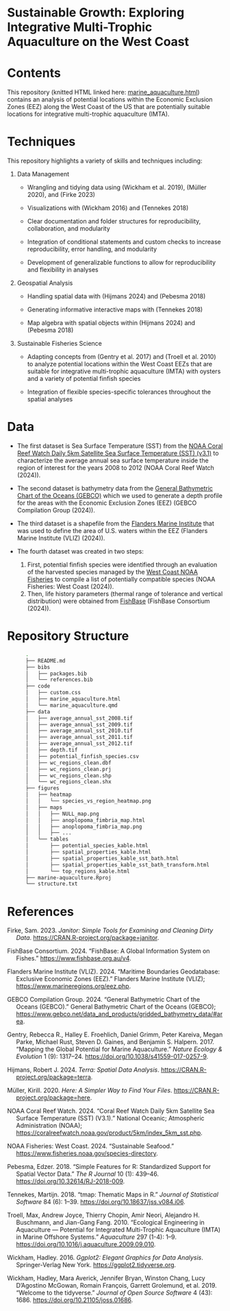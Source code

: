 Sustainable Growth: Exploring Integrative Multi-Trophic Aquaculture on
the West Coast
================

# Contents

This repository (knitted HTML linked here:
[marine_aquaculture.html](#https://jadenorli.github.io/marine-aquaculture/code/marine_aquaculture.html))
contains an analysis of potential locations within the Economic
Exclusion Zones (EEZ) along the West Coast of the US that are
potentially suitable locations for integrative multi-trophic aquaculture
(IMTA).

# Techniques

This repository highlights a variety of skills and techniques including:

1.  Data Management
    - Wrangling and tidying data using (Wickham et al. 2019), (Müller
      2020), and (Firke 2023)

    - Visualizations with (Wickham 2016) and (Tennekes 2018)

    - Clear documentation and folder structures for reproducibility,
      collaboration, and modularity

    - Integration of conditional statements and custom checks to
      increase reproducibility, error handling, and modularity

    - Development of generalizable functions to allow for
      reproducibility and flexibility in analyses
2.  Geospatial Analysis
    - Handling spatial data with (Hijmans 2024) and (Pebesma 2018)

    - Generating informative interactive maps with (Tennekes 2018)

    - Map algebra with spatial objects within (Hijmans 2024) and
      (Pebesma 2018)
3.  Sustainable Fisheries Science
    - Adapting concepts from (Gentry et al. 2017) and (Troell et
      al. 2010) to analyze potential locations within the West Coast
      EEZs that are suitable for integrative multi-trophic aquaculture
      (IMTA) with oysters and a variety of potential finfish species

    - Integration of flexible species-specific tolerances throughout the
      spatial analyses

# Data

- The first dataset is Sea Surface Temperature (SST) from the [NOAA
  Coral Reef Watch Daily 5km Satellite Sea Surface Temperature (SST)
  (v3.1)](https://coralreefwatch.noaa.gov/product/5km/index_5km_sst.php)
  to characterize the average annual sea surface temperature inside the
  region of interest for the years 2008 to 2012 (NOAA Coral Reef Watch
  (2024)).

- The second dataset is bathymetry data from the [General Bathymetric
  Chart of the Oceans
  (GEBCO)](https://www.gebco.net/data_and_products/gridded_bathymetry_data/#area)
  which we used to generate a depth profile for the areas with the
  Economic Exclusion Zones (EEZ) (GEBCO Compilation Group (2024)).

- The third dataset is a shapefile from the [Flanders Marine
  Institute](https://www.marineregions.org/eez.php) that was used to
  define the area of U.S. waters within the EEZ (Flanders Marine
  Institute (VLIZ) (2024)).

- The fourth dataset was created in two steps:

  1.  First, potential finfish species were identified through an
      evaluation of the harvested species managed by the [West Coast
      NOAA Fisheries](https://www.fisheries.noaa.gov/species-directory)
      to compile a list of potentially compatible species (NOAA
      Fisheries: West Coast (2024)).
  2.  Then, life history parameters (thermal range of tolerance and
      vertical distribution) were obtained from
      [FishBase](https://www.fishbase.org.au/v4) (FishBase Consortium
      (2024)).

# Repository Structure

``` bash
      .
      ├── README.md
      ├── bibs
      │   ├── packages.bib
      │   └── references.bib
      ├── code
      │   ├── custom.css
      │   ├── marine_aquaculture.html
      │   └── marine_aquaculture.qmd
      ├── data
      │   ├── average_annual_sst_2008.tif
      │   ├── average_annual_sst_2009.tif
      │   ├── average_annual_sst_2010.tif
      │   ├── average_annual_sst_2011.tif
      │   ├── average_annual_sst_2012.tif
      │   ├── depth.tif
      │   ├── potential_finfish_species.csv
      │   ├── wc_regions_clean.dbf
      │   ├── wc_regions_clean.prj
      │   ├── wc_regions_clean.shp
      │   └── wc_regions_clean.shx
      ├── figures
      │   ├── heatmap
      │   │   └── species_vs_region_heatmap.png
      │   ├── maps
      │   │   ├── NULL_map.png
      │   │   ├── anoplopoma_fimbria_map.html
      │   │   ├── anoplopoma_fimbria_map.png
      │   │   ├── ...
      │   └── tables
      │       ├── potential_species_kable.html
      │       ├── spatial_properties_kable.html
      │       ├── spatial_properties_kable_sst_bath.html
      │       ├── spatial_properties_kable_sst_bath_transform.html
      │       └── top_regions_kable.html
      ├── marine-aquaculture.Rproj
      └── structure.txt
```

# References

<div id="refs" class="references csl-bib-body hanging-indent"
entry-spacing="0">

<div id="ref-janitor" class="csl-entry">

Firke, Sam. 2023. *Janitor: Simple Tools for Examining and Cleaning
Dirty Data*. <https://CRAN.R-project.org/package=janitor>.

</div>

<div id="ref-fishbase2024" class="csl-entry">

FishBase Consortium. 2024. “FishBase: A Global Information System on
Fishes.” <https://www.fishbase.org.au/v4>.

</div>

<div id="ref-flanders2024" class="csl-entry">

Flanders Marine Institute (VLIZ). 2024. “Maritime Boundaries
Geodatabase: Exclusive Economic Zones (EEZ).” Flanders Marine Institute
(VLIZ); <https://www.marineregions.org/eez.php>.

</div>

<div id="ref-gebco2024" class="csl-entry">

GEBCO Compilation Group. 2024. “General Bathymetric Chart of the Oceans
(GEBCO).” General Bathymetric Chart of the Oceans (GEBCO);
<https://www.gebco.net/data_and_products/gridded_bathymetry_data/#area>.

</div>

<div id="ref-gentry2017" class="csl-entry">

Gentry, Rebecca R., Halley E. Froehlich, Daniel Grimm, Peter Kareiva,
Megan Parke, Michael Rust, Steven D. Gaines, and Benjamin S. Halpern.
2017. “Mapping the Global Potential for Marine Aquaculture.” *Nature
Ecology & Evolution* 1 (9): 1317–24.
<https://doi.org/10.1038/s41559-017-0257-9>.

</div>

<div id="ref-terra" class="csl-entry">

Hijmans, Robert J. 2024. *Terra: Spatial Data Analysis*.
<https://CRAN.R-project.org/package=terra>.

</div>

<div id="ref-here" class="csl-entry">

Müller, Kirill. 2020. *Here: A Simpler Way to Find Your Files*.
<https://CRAN.R-project.org/package=here>.

</div>

<div id="ref-noaa_crw_sst_2024" class="csl-entry">

NOAA Coral Reef Watch. 2024. “Coral Reef Watch Daily 5km Satellite Sea
Surface Temperature (SST) (V3.1).” National Oceanic; Atmospheric
Administration (NOAA);
<https://coralreefwatch.noaa.gov/product/5km/index_5km_sst.php>.

</div>

<div id="ref-noaa_west_coast" class="csl-entry">

NOAA Fisheries: West Coast. 2024. “Sustainable Seafood.”
<https://www.fisheries.noaa.gov/species-directory>.

</div>

<div id="ref-sf" class="csl-entry">

Pebesma, Edzer. 2018. “<span class="nocase">Simple Features for R:
Standardized Support for Spatial Vector Data</span>.” *The R Journal* 10
(1): 439–46. <https://doi.org/10.32614/RJ-2018-009>.

</div>

<div id="ref-tmap" class="csl-entry">

Tennekes, Martijn. 2018. “<span class="nocase">tmap</span>: Thematic
Maps in R.” *Journal of Statistical Software* 84 (6): 1–39.
<https://doi.org/10.18637/jss.v084.i06>.

</div>

<div id="ref-troell2009" class="csl-entry">

Troell, Max, Andrew Joyce, Thierry Chopin, Amir Neori, Alejandro H.
Buschmann, and Jian-Gang Fang. 2010. “Ecological Engineering in
Aquaculture — Potential for Integrated Multi-Trophic Aquaculture (IMTA)
in Marine Offshore Systems.” *Aquaculture* 297 (1-4): 1–9.
<https://doi.org/10.1016/j.aquaculture.2009.09.010>.

</div>

<div id="ref-ggplot2" class="csl-entry">

Wickham, Hadley. 2016. *Ggplot2: Elegant Graphics for Data Analysis*.
Springer-Verlag New York. <https://ggplot2.tidyverse.org>.

</div>

<div id="ref-tidyverse" class="csl-entry">

Wickham, Hadley, Mara Averick, Jennifer Bryan, Winston Chang, Lucy
D’Agostino McGowan, Romain François, Garrett Grolemund, et al. 2019.
“Welcome to the <span class="nocase">tidyverse</span>.” *Journal of Open
Source Software* 4 (43): 1686. <https://doi.org/10.21105/joss.01686>.

</div>

</div>
